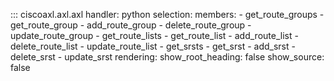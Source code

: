 ::: ciscoaxl.axl.axl
    handler: python
    selection:
      members:
        - get_route_groups
        - get_route_group
        - add_route_group
        - delete_route_group
        - update_route_group
        - get_route_lists
        - get_route_list
        - add_route_list
        - delete_route_list
        - update_route_list
        - get_srsts
        - get_srst
        - add_srst
        - delete_srst
        - update_srst
    rendering:
      show_root_heading: false
      show_source: false